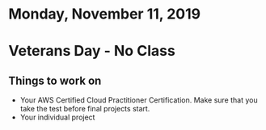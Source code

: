 Monday, November 11, 2019
====================
# Veterans Day - No Class

## Things to work on
- Your AWS Certified Cloud Practitioner Certification. Make sure that you take the test before final projects start.
- Your individual project
